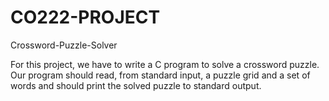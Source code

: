 # CO222-PROJECT
Crossword-Puzzle-Solver

For this project, we have to write a C program to solve a crossword puzzle. Our program should read, from 
standard input, a puzzle grid and a set of words and should print the solved puzzle to standard output.
